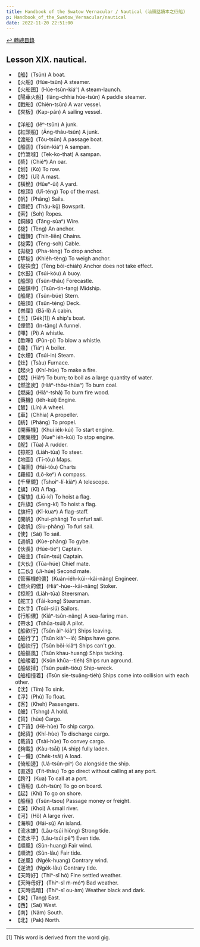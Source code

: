 ```yaml
---
title: Handbook of the Swatow Vernacular / Nautical (汕頭話讀本之行船)
p: Handbook_of_the_Swatow_Vernacular/nautical
date: 2022-11-20 22:51:00
---
```


[↩️ 轉總目錄](/Handbook_of_the_Swatow_Vernacular)

## Lesson XIX. nautical.

* 【船】(Tsûn) A boat.
* 【火船】(Húe-tsûn) A steamer.
* 【火船囝】(Húe-tsûn-kiáⁿ) A steam-launch.
* 【陽車火船】(Iâng-chhia húe-tsûn) A paddle steamer.
* 【戰船】(Chièn-tsûn) A war vessel.
* 【夾板】(Kap-pán) A sailing vessel.
<!--more-->
* 【洋船】(Iêⁿ-tsûn) A junk.
* 【紅頭船】(Âng-thâu-tsûn) A junk.
* 【渡船】(Tōu-tsûn) A passage boat.
* 【船囝】(Tsûn-kiáⁿ) A sampan.
* 【竹篙噠】(Tek-ko-that) A sampan.
* 【槳】(Chiéⁿ) An oar.
* 【划】(Kò) To row.
* 【桅】(Uî) A mast.
* 【橫桅】(Hûeⁿ-ûi) A yard.
* 【桅頂】(Uî-téng) Top of the mast.
* 【帆】(Phâng) Sails.
* 【頭拒】(Thâu-kṳ̂) Bowsprit.
* 【索】(Soh) Ropes.
* 【銅線】(Tâng-sùaⁿ) Wire.
* 【椗】(Tèng) An anchor.
* 【鐵鍊】(Thih-liēn) Chains.
* 【椗索】(Tèng-soh) Cable.
* 【拋椗】(Pha-tèng) To drop anchor.
* 【挈椗】(Khiéh-tèng) To weigh anchor.
* 【椗袂食】(Tèng bõi-chiáh) Anchor does not take effect.
* 【水鼓】(Tsúi-kóu) A buoy.
* 【船頭】(Tsûn-thâu) Forecastle.
* 【船鎮中】(Tsûn-tìn-tang) Midship.
* 【船尾】(Tsûn-búe) Stern.
* 【船頂】(Tsûn-téng) Deck.
* 【峇厘】(Bā-lî) A cabin.
* 【玉】(Gék[1]) A ship's boat.
* 【煙筒】(In-tâng) A funnel.
* 【嗶】(Pi) A whistle.
* 【歕嗶】(Pûn-pi) To blow a whistle.
* 【鼎】(Tiáⁿ) A boiler.
* 【水煙】(Tsúi-in) Steam.
* 【灶】(Tsàu) Furnace.
* 【起火】(Khí-húe) To make a fire.
* 【燃】(Hiâⁿ) To burn; to boil as a large quantity of water.
* 【燃塗炭】(Hiâⁿ-thôu-thùaⁿ) To burn coal.
* 【燃柴】(Hiâⁿ-tshâ) To burn fire wood.
* 【藥機】(Iéh-kúi) Engine.
* 【輦】(Lín) A wheel.
* 【車】(Chhia) A propeller.
* 【紡】(Pháng) To propel.
* 【開藥機】(Khui iék-kúi) To start engine.
* 【關藥機】(Kueⁿ iéh-kúi) To stop engine.
* 【舵】(Tũa) A rudder.
* 【掠舵】(Liáh-tũa) To steer.
* 【地圖】(Tī-tôu) Maps.
* 【海圖】(Hái-tôu) Charts
* 【羅經】(Lô-keⁿ) A compass.
* 【千里鏡】(Tshoiⁿ-lí-kiàⁿ) A telescope.
* 【旗】(Kî) A flag.
* 【㨨旗】(Liū-kî) To hoist a flag.
* 【升旗】(Seng-kî) To hoist a flag.
* 【旗杆】(Kî-kuaⁿ) A flag-staff.
* 【開帆】(Khui-phâng) To unfurl sail.
* 【收帆】(Siu-phâng) To furl sail.
* 【使】(Sái) To sail.
* 【過帆】(Kùe-phâng) To gybe.
* 【伙長】(Húe-tiéⁿ) Captain.
* 【船主】(Tsûn-tsú) Captain.
* 【大伙】(Tūa-húe) Chief mate.
* 【二伙】(Jī-húe) Second mate.
* 【管藥機的儂】(Kuán-iéh-kúi--kâi-nâng) Engineer.
* 【燃火的儂】(Hiâⁿ-húe--kâi-nâng) Stoker.
* 【掠舵】(Liáh-tũa) Steersman.
* 【舵工】(Tãi-kong) Steersman.
* 【水手】(Tsúi-siú) Sailors.
* 【行船儂】(Kiâⁿ-tsûn-nâng) A sea-faring man.
* 【帶水】(Tshūa-tsúi) A pilot.
* 【船欲行】(Tsûn àiⁿ-kiàⁿ) Ships leaving.
* 【船行了】(Tsûn kiàⁿ--lō) Ships have gone.
* 【船袂行】(Tsûn bõi-kiâⁿ) Ships can't go.
* 【船摳風】(Tsûn khau-huang) Ships tacking.
* 【船艐着】(Ksûn khūa--tiéh) Ships run aground.
* 【船破掉】(Tsûn puáh-tiòu) Ship-wreck.
* 【船相撞着】(Tsûn sie-tsuãng-tiéh) Ships come into collision with each other.
* 【沈】(Tîm) To sink.
* 【浮】(Phû) To float.
* 【客】(Kheh) Passengers.
* 【艙】(Tshng) A hold.
* 【貨】(hùe) Cargo.
* 【下貨】(Hẽ-hùe) To ship cargo.
* 【起貨】(Khí-hùe) To discharge cargo.
* 【載貨】(Tsài-hùe) To convey cargo.
* 【夠載】(Kàu-tsāi) (A ship) fully laden.
* 【一儎】(Chék-tsāi) A load.
* 【倚船邊】(Uá-tsûn-piⁿ) Go alongside the ship.
* 【直透】(Tít-thàu) To go direct without calling at any port.
* 【跨?】(Kua) To call at a port.
* 【落船】(Lóh-tsûn) To go on board.
* 【起】(Khí) To go on shore.
* 【船租】(Tsûn-tsou) Passage money or freight.
* 【溪】(Khoi) A small river.
* 【河】(Hô) A large river.
* 【海嶼】(Hái-sṳ̃) An island.
* 【流水雄】(Lâu-tsúi hiông) Strong tide.
* 【流水平】(Lâu-tsúi pêⁿ) Even tide.
* 【順風】(Sũn-huang) Fair wind.
* 【順流】(Sũn-lâu) Fair tide.
* 【逆風】(Ngék-huang) Contrary wind.
* 【逆流】(Ngék-lâu) Contrary tide.
* 【天時好】(Thiⁿ-sî hó) Fine settled weather.
* 【天時毋好】(Thiⁿ-sî m̃-móⁿ) Bad weather.
* 【天時烏暗】(Thiⁿ-sî ou-àm) Weather black and dark.
* 【東】(Tang) East.
* 【西】(Sai) West.
* 【南】(Nâm) South.
* 【北】(Pak) North.

------

[1] This word is derived from the word gig.
